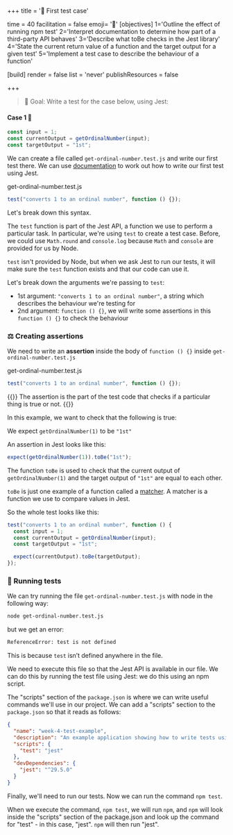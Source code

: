 +++
title = '💼 First test case'

time = 40
facilitation = false
emoji= '🧩'
[objectives]
    1='Outline the effect of running npm test'
    2='Interpret documentation to determine how part of a third-party API behaves'
    3='Describe what toBe checks in the Jest library'
    4='State the current return value of a function and the target output for a given test'
    5='Implement a test case to describe the behaviour of a function'

[build]
  render = false
  list = 'never'
  publishResources = false

+++

> 🎯 Goal: Write a test for the case below, using Jest:

#### Case 1 💼

```js
const input = 1;
const currentOutput = getOrdinalNumber(input);
const targetOutput = "1st";
```

We can create a file called `get-ordinal-number.test.js` and write our first test there.
We can use [documentation](https://jestjs.io/docs/getting-started) to work out how to write our first test using Jest.

get-ordinal-number.test.js

```js
test("converts 1 to an ordinal number", function () {});
```

Let's break down this syntax.

The `test` function is part of the Jest API, a function we use to perform a particular task.
In particular, we're using `test` to create a test case.
Before, we could use `Math.round` and `console.log` because `Math` and `console` are provided for us by Node.

`test` isn't provided by Node, but when we ask Jest to run our tests, it will make sure the `test` function exists and that our code can use it.

Let's break down the arguments we're passing to `test`:

- 1st argument: `"converts 1 to an ordinal number"`, a string which describes the behaviour we're testing for
- 2nd argument: `function () {}`, we will write some assertions in this `function () {}` to check the behaviour

### ⚖️ Creating assertions

We need to write an **assertion** inside the body of `function () {}` inside `get-ordinal-number.test.js`

get-ordinal-number.test.js

```js
test("converts 1 to an ordinal number", function () {});
```

{{<note type="tip" title="Recall">}}
The assertion is the part of the test code that checks if a particular thing is true or not.
{{</note>}}

In this example, we want to check that the following is true:

We expect `getOrdinalNumber(1)` to be `"1st"`

An assertion in Jest looks like this:

```js
expect(getOrdinalNumber(1)).toBe("1st");
```

The function `toBe` is used to check that the current output of `getOrdinalNumber(1)` and the target output of `"1st"` are equal to each other.

`toBe` is just one example of a function called a [matcher](https://jestjs.io/docs/using-matchers).
A matcher is a function we use to compare values in Jest.

So the whole test looks like this:

```js
test("converts 1 to an ordinal number", function () {
  const input = 1;
  const currentOutput = getOrdinalNumber(input);
  const targetOutput = "1st";

  expect(currentOutput).toBe(targetOutput);
});
```

### 👟 Running tests

We can try running the file `get-ordinal-number.test.js` with node in the following way:

```bash
node get-ordinal-number.test.js
```

but we get an error:

```bash
ReferenceError: test is not defined
```

This is because `test` isn’t defined anywhere in the file.

We need to execute this file so that the Jest API is available in our file. We can do this by running the test file using Jest: we do this using an npm script.

The "scripts" section of the `package.json` is where we can write useful commands we'll use in our project. We can add a "scripts" section to the `package.json` so that it reads as follows:

```json {linenos=table,hl_lines=["4-6"],linenostart=1}
{
  "name": "week-4-test-example",
  "description": "An example application showing how to write tests using the jest framework",
  "scripts": {
    "test": "jest"
  },
  "devDependencies": {
    "jest": "^29.5.0"
  }
}
```

Finally, we'll need to run our tests.
Now we can run the command `npm test`.

When we execute the command, `npm test`, we will run `npm`, and `npm` will look inside the "scripts" section of the package.json and look up the command for "test" - in this case, "jest". `npm` will then run "jest".
